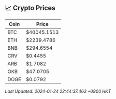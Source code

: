 ## 📈 Crypto Prices

| Coin | Price |
| ---- | ----- |
| BTC | $40045.1513 |
| ETH | $2239.4786 |
| BNB | $294.6554 |
| CRV | $0.4455 |
| ARB | $1.7082 |
| OKB | $47.0705 |
| DOGE | $0.0792 |

_Last Updated: 2024-01-24 22:44:37.463 +0800 HKT_
